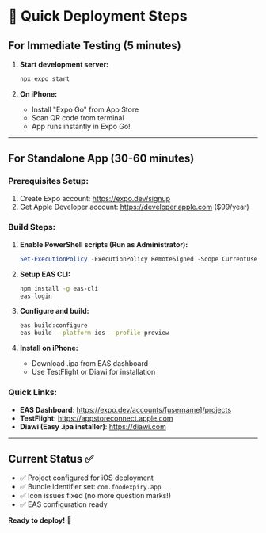 # 🚀 Quick Deployment Steps

## For Immediate Testing (5 minutes)

1. **Start development server:**
   ```bash
   npx expo start
   ```

2. **On iPhone:**
   - Install "Expo Go" from App Store
   - Scan QR code from terminal
   - App runs instantly in Expo Go!

---

## For Standalone App (30-60 minutes)

### Prerequisites Setup:
1. Create Expo account: https://expo.dev/signup
2. Get Apple Developer account: https://developer.apple.com ($99/year)

### Build Steps:
1. **Enable PowerShell scripts (Run as Administrator):**
   ```powershell
   Set-ExecutionPolicy -ExecutionPolicy RemoteSigned -Scope CurrentUser
   ```

2. **Setup EAS CLI:**
   ```bash
   npm install -g eas-cli
   eas login
   ```

3. **Configure and build:**
   ```bash
   eas build:configure
   eas build --platform ios --profile preview
   ```

4. **Install on iPhone:**
   - Download .ipa from EAS dashboard
   - Use TestFlight or Diawi for installation

### Quick Links:
- **EAS Dashboard**: https://expo.dev/accounts/[username]/projects
- **TestFlight**: https://appstoreconnect.apple.com
- **Diawi (Easy .ipa installer)**: https://diawi.com

---

## Current Status ✅
- ✅ Project configured for iOS deployment
- ✅ Bundle identifier set: `com.foodexpiry.app`
- ✅ Icon issues fixed (no more question marks!)
- ✅ EAS configuration ready

**Ready to deploy!** 🎉 